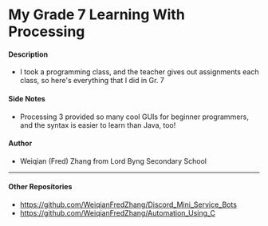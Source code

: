 # My Grade 7 Learning With Processing #

#### Description
- I took a programming class, and the teacher gives out assignments each class, so here's everything that I did in Gr. 7

#### Side Notes
- Processing 3 provided so many cool GUIs for beginner programmers, and the syntax is easier to learn than Java, too!

#### Author
- Weiqian (Fred) Zhang from Lord Byng Secondary School

---

#### Other Repositories
- https://github.com/WeiqianFredZhang/Discord_Mini_Service_Bots
- https://github.com/WeiqianFredZhang/Automation_Using_C
